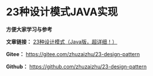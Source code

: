 # 23种设计模式JAVA实现

 **方便大家学习与参考**  

**文章链接：** [23种设计模式（Java版，超详细！）](https://zhuanlan.zhihu.com/p/651451595)

**Gitee：** https://gitee.com/zhuzaizhu/23-design-pattern

**Github：** https://github.com/zhuzaizhu/23-design-pattern